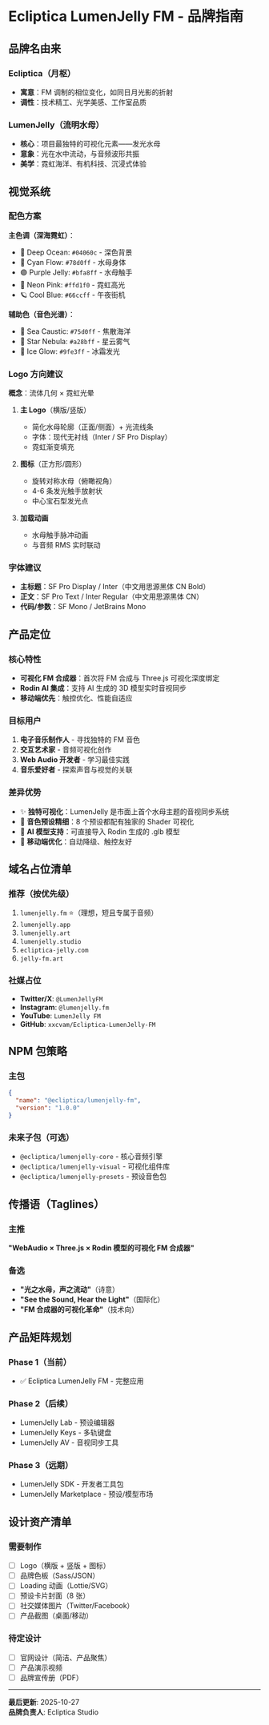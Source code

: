 # Ecliptica LumenJelly FM - 品牌指南

## 品牌名由来

### Ecliptica（月枢）
- **寓意**：FM 调制的相位变化，如同日月光影的折射
- **调性**：技术精工、光学美感、工作室品质

### LumenJelly（流明水母）
- **核心**：项目最独特的可视化元素——发光水母
- **意象**：光在水中流动，与音频波形共振
- **美学**：霓虹海洋、有机科技、沉浸式体验

## 视觉系统

### 配色方案

**主色调（深海霓虹）**：
- 🔵 Deep Ocean: `#04060c` - 深色背景
- 💙 Cyan Flow: `#78d0ff` - 水母身体
- 🟣 Purple Jelly: `#bfa8ff` - 水母触手
- 🌟 Neon Pink: `#ffd1f0` - 霓虹高光
- 🪐 Cool Blue: `#66ccff` - 午夜街机

**辅助色（音色光谱）**：
- 🌊 Sea Caustic: `#75d0ff` - 焦散海洋
- 💫 Star Nebula: `#a28bff` - 星云雾气
- 🧊 Ice Glow: `#9fe3ff` - 冰霜发光

### Logo 方向建议

**概念**：流体几何 × 霓虹光晕

1. **主 Logo**（横版/竖版）
   - 简化水母轮廓（正面/侧面）+ 光流线条
   - 字体：现代无衬线（Inter / SF Pro Display）
   - 霓虹渐变填充

2. **图标**（正方形/圆形）
   - 旋转对称水母（俯瞰视角）
   - 4-6 条发光触手放射状
   - 中心宝石型发光点

3. **加载动画**
   - 水母触手脉冲动画
   - 与音频 RMS 实时联动

### 字体建议

- **主标题**：SF Pro Display / Inter（中文用思源黑体 CN Bold）
- **正文**：SF Pro Text / Inter Regular（中文用思源黑体 CN）
- **代码/参数**：SF Mono / JetBrains Mono

## 产品定位

### 核心特性
- **可视化 FM 合成器**：首次将 FM 合成与 Three.js 可视化深度绑定
- **Rodin AI 集成**：支持 AI 生成的 3D 模型实时音视同步
- **移动端优先**：触控优化、性能自适应

### 目标用户
1. **电子音乐制作人** - 寻找独特的 FM 音色
2. **交互艺术家** - 音频可视化创作
3. **Web Audio 开发者** - 学习最佳实践
4. **音乐爱好者** - 探索声音与视觉的关联

### 差异优势
- ✨ **独特可视化**：LumenJelly 是市面上首个水母主题的音视同步系统
- 🎯 **音色预设精细**：8 个预设都配有独家的 Shader 可视化
- 🚀 **AI 模型支持**：可直接导入 Rodin 生成的 .glb 模型
- 📱 **移动端优化**：自动降级、触控友好

## 域名占位清单

### 推荐（按优先级）
1. `lumenjelly.fm` ⭐（理想，短且专属于音频）
2. `lumenjelly.app` 
3. `lumenjelly.art`
4. `lumenjelly.studio`
5. `ecliptica-jelly.com`
6. `jelly-fm.art`

### 社媒占位
- **Twitter/X**: `@LumenJellyFM`
- **Instagram**: `@lumenjelly.fm`
- **YouTube**: `LumenJelly FM`
- **GitHub**: `xxcvam/Ecliptica-LumenJelly-FM`

## NPM 包策略

### 主包
```json
{
  "name": "@ecliptica/lumenjelly-fm",
  "version": "1.0.0"
}
```

### 未来子包（可选）
- `@ecliptica/lumenjelly-core` - 核心音频引擎
- `@ecliptica/lumenjelly-visual` - 可视化组件库
- `@ecliptica/lumenjelly-presets` - 预设音色包

## 传播语（Taglines）

### 主推
**"WebAudio × Three.js × Rodin 模型的可视化 FM 合成器"**

### 备选
- **"光之水母，声之流动"**（诗意）
- **"See the Sound, Hear the Light"**（国际化）
- **"FM 合成器的可视化革命"**（技术向）

## 产品矩阵规划

### Phase 1（当前）
- ✅ Ecliptica LumenJelly FM - 完整应用

### Phase 2（后续）
- LumenJelly Lab - 预设编辑器
- LumenJelly Keys - 多轨键盘
- LumenJelly AV - 音视同步工具

### Phase 3（远期）
- LumenJelly SDK - 开发者工具包
- LumenJelly Marketplace - 预设/模型市场

## 设计资产清单

### 需要制作
- [ ] Logo（横版 + 竖版 + 图标）
- [ ] 品牌色板（Sass/JSON）
- [ ] Loading 动画（Lottie/SVG）
- [ ] 预设卡片封面（8 张）
- [ ] 社交媒体图片（Twitter/Facebook）
- [ ] 产品截图（桌面/移动）

### 待定设计
- [ ] 官网设计（简洁、产品聚焦）
- [ ] 产品演示视频
- [ ] 品牌宣传册（PDF）

---
**最后更新**: 2025-10-27  
**品牌负责人**: Ecliptica Studio

